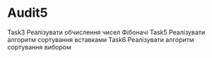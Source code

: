 # Audit5

Task3 Реалізувати обчислення чисел Фібоначі
Task5 Реалізувати алгоритм сортування вставками
Task6 Реалізувати алгоритм сортування вибором
